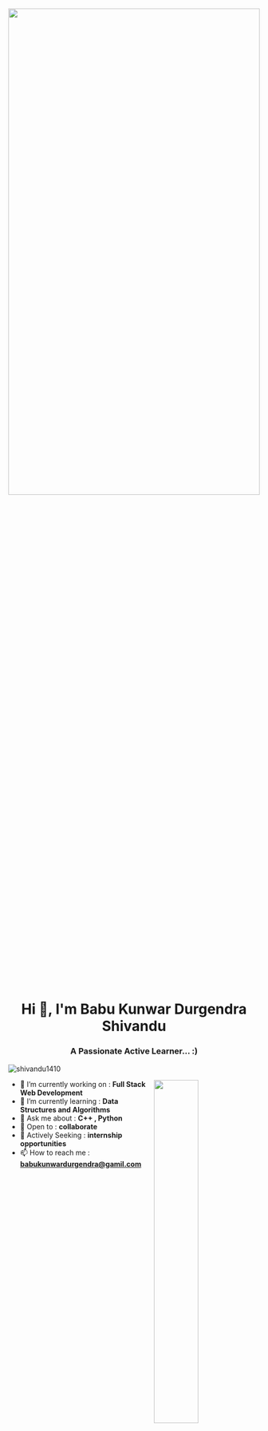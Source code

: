 <h1><img src=https://miro.medium.com/max/1400/1*9m-WDdL_ji01bGbjEnutEw.gif?raw=true width="100%" height="50%" /></h1>
<h1 align="center">Hi 👋, I'm Babu Kunwar Durgendra Shivandu</h1>
<h3 align="center">A Passionate Active Learner... :)</h3>

<p align="left"> <img src="https://komarev.com/ghpvc/?username=shivandu1410&label=Profile%20views&color=0e75b6&style=flat" alt="shivandu1410" /> </p>
<img src="https://camo.githubusercontent.com/e20822b4282c07ffd010cd05f855a6561d3b62358ca9e607e4901288dd748fcb/68747470733a2f2f63646e2e6472696262626c652e636f6d2f75736572732f323133313939332f73637265656e73686f74732f343934383733362f74686f75676874776f726b732d6769665f6472696262626c652e676966" align="right"  width="42%"/>

- 🔭 I’m currently working on : **Full Stack Web Development**
- 🌱 I’m currently learning  :  **Data Structures and Algorithms**
- 💬 Ask me about : **C++ , Python**
-  👯 Open to :  **collaborate**
- 💼 Actively Seeking : **internship opportunities**
- 📫 How to reach me :  **babukunwardurgendra@gamil.com**
